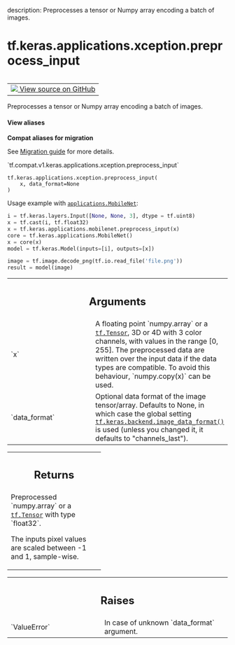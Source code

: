 description: Preprocesses a tensor or Numpy array encoding a batch of images.

<div itemscope itemtype="http://developers.google.com/ReferenceObject">
<meta itemprop="name" content="tf.keras.applications.xception.preprocess_input" />
<meta itemprop="path" content="Stable" />
</div>

# tf.keras.applications.xception.preprocess_input

<!-- Insert buttons and diff -->

<table class="tfo-notebook-buttons tfo-api nocontent" align="left">
<td>
  <a target="_blank" href="https://github.com/tensorflow/tensorflow/blob/r2.2/tensorflow/python/keras/applications/xception.py#L313-L326">
    <img src="https://www.tensorflow.org/images/GitHub-Mark-32px.png" />
    View source on GitHub
  </a>
</td>
</table>



Preprocesses a tensor or Numpy array encoding a batch of images.

<section class="expandable">
  <h4 class="showalways">View aliases</h4>
  <p>
<b>Compat aliases for migration</b>
<p>See
<a href="https://www.tensorflow.org/guide/migrate">Migration guide</a> for
more details.</p>
<p>`tf.compat.v1.keras.applications.xception.preprocess_input`</p>
</p>
</section>

<pre class="devsite-click-to-copy prettyprint lang-py tfo-signature-link">
<code>tf.keras.applications.xception.preprocess_input(
    x, data_format=None
)
</code></pre>



<!-- Placeholder for "Used in" -->

Usage example with <a href="../../../../tf/keras/applications/MobileNet.md"><code>applications.MobileNet</code></a>:

```python
i = tf.keras.layers.Input([None, None, 3], dtype = tf.uint8)
x = tf.cast(i, tf.float32)
x = tf.keras.applications.mobilenet.preprocess_input(x)
core = tf.keras.applications.MobileNet()
x = core(x)
model = tf.keras.Model(inputs=[i], outputs=[x])

image = tf.image.decode_png(tf.io.read_file('file.png'))
result = model(image)
```

<!-- Tabular view -->
 <table class="responsive fixed orange">
<colgroup><col width="214px"><col></colgroup>
<tr><th colspan="2"><h2 class="add-link">Arguments</h2></th></tr>

<tr>
<td>
`x`
</td>
<td>
A floating point `numpy.array` or a <a href="../../../../tf/Tensor.md"><code>tf.Tensor</code></a>, 3D or 4D with 3 color
channels, with values in the range [0, 255].
The preprocessed data are written over the input data
if the data types are compatible. To avoid this
behaviour, `numpy.copy(x)` can be used.
</td>
</tr><tr>
<td>
`data_format`
</td>
<td>
Optional data format of the image tensor/array. Defaults to
None, in which case the global setting
<a href="../../../../tf/keras/backend/image_data_format.md"><code>tf.keras.backend.image_data_format()</code></a> is used (unless you changed it,
it defaults to "channels_last").
</td>
</tr>
</table>



<!-- Tabular view -->
 <table class="responsive fixed orange">
<colgroup><col width="214px"><col></colgroup>
<tr><th colspan="2"><h2 class="add-link">Returns</h2></th></tr>
<tr class="alt">
<td colspan="2">
Preprocessed `numpy.array` or a <a href="../../../../tf/Tensor.md"><code>tf.Tensor</code></a> with type `float32`.

The inputs pixel values are scaled between -1 and 1, sample-wise.
</td>
</tr>

</table>



<!-- Tabular view -->
 <table class="responsive fixed orange">
<colgroup><col width="214px"><col></colgroup>
<tr><th colspan="2"><h2 class="add-link">Raises</h2></th></tr>

<tr>
<td>
`ValueError`
</td>
<td>
In case of unknown `data_format` argument.
</td>
</tr>
</table>

